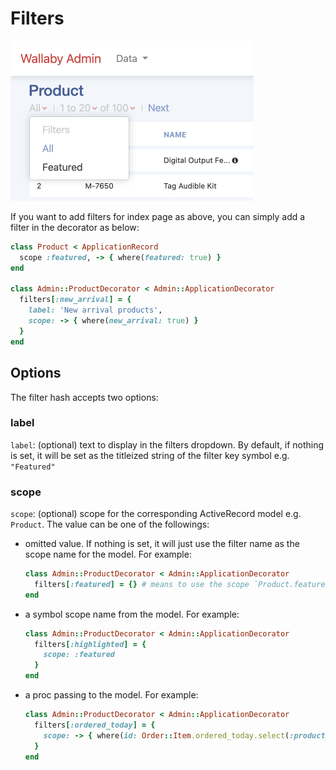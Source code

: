 # Filters

<img alt="Filters on index page" src="assets/filters.png" style="max-width: 389px; max-height: 256px;" />

If you want to add filters for index page as above, you can simply add a filter in the decorator as below:

```ruby
class Product < ApplicationRecord
  scope :featured, -> { where(featured: true) }
end

class Admin::ProductDecorator < Admin::ApplicationDecorator
  filters[:new_arrival] = {
    label: 'New arrival products',
    scope: -> { where(new_arrival: true) }
  }
end
```

## Options

The filter hash accepts two options:

### label

`label`: (optional) text to display in the filters dropdown.
    By default, if nothing is set, it will be set as the titleized string of the filter key symbol e.g. `"Featured"`

### scope

`scope`: (optional) scope for the corresponding ActiveRecord model e.g. `Product`. The value can be one of the followings:

  - omitted value. If nothing is set, it will just use the filter name as the scope name for the model. For example:

    ```ruby
    class Admin::ProductDecorator < Admin::ApplicationDecorator
      filters[:featured] = {} # means to use the scope `Product.featured`
    end
    ```

  - a symbol scope name from the model. For example:

    ```ruby
    class Admin::ProductDecorator < Admin::ApplicationDecorator
      filters[:highlighted] = {
        scope: :featured
      }
    end
    ```

  - a proc passing to the model. For example:

    ```ruby
    class Admin::ProductDecorator < Admin::ApplicationDecorator
      filters[:ordered_today] = {
        scope: -> { where(id: Order::Item.ordered_today.select(:product_id)) }
      }
    end
    ```
